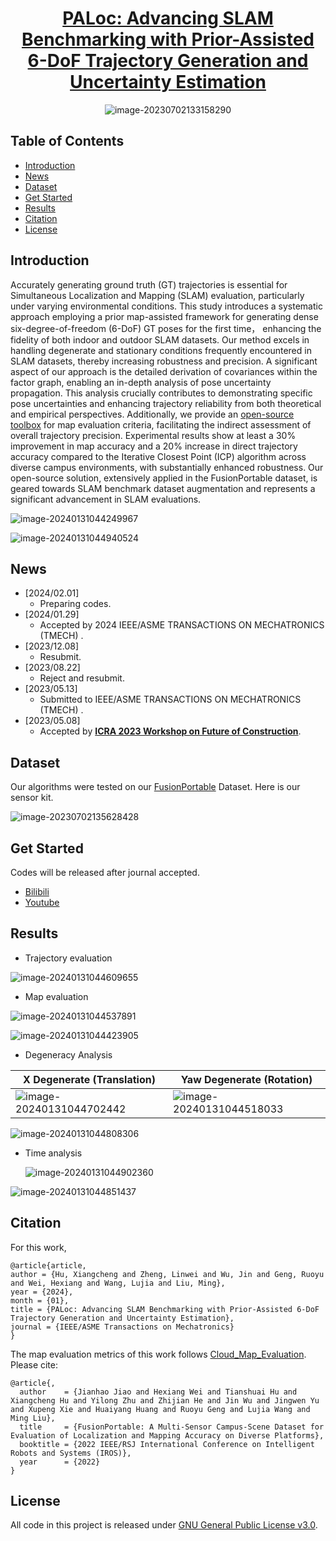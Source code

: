 <div id="top" align="center">

# [PALoc: Advancing SLAM Benchmarking with Prior-Assisted 6-DoF Trajectory Generation and Uncertainty Estimation](https://www.researchgate.net/publication/377778512_PALoc_Advancing_SLAM_Benchmarking_with_Prior-Assisted_6-DoF_Trajectory_Generation_and_Uncertainty_Estimation)

![image-20230702133158290](./README/image-20230702133158290.png)
</div>

## Table of Contents

- [Introduction](#introduction)
- [News](#news)
- [Dataset](#data)
- [Get Started](#get-started)
- [Results](#Results)
- [Citation](#citation)
- [License](#license)

## Introduction

Accurately generating ground truth (GT) trajectories is essential for Simultaneous Localization and Mapping (SLAM) evaluation, particularly under varying environmental conditions. This study introduces a systematic approach employing a prior map-assisted framework for generating dense six-degree-of-freedom (6-DoF) GT poses for the first time， enhancing the fidelity of both indoor and outdoor SLAM datasets. Our method excels in handling degenerate and stationary conditions frequently encountered in SLAM datasets, thereby increasing robustness and precision. A significant aspect of our approach is the detailed derivation of covariances within the factor graph, enabling an in-depth analysis of pose uncertainty propagation. This analysis crucially contributes to demonstrating specific pose uncertainties and enhancing trajectory reliability from both theoretical and empirical perspectives. Additionally, we provide an [open-source toolbox](https://github.com/JokerJohn/Cloud_Map_Evaluation) for map evaluation criteria, facilitating the indirect assessment of overall trajectory precision.  Experimental results show at least a 30\% improvement in map accuracy and a 20\% increase in direct trajectory accuracy compared to the Iterative Closest Point (ICP)  algorithm across diverse campus environments, with substantially enhanced robustness. Our open-source solution, extensively applied in the FusionPortable  dataset, is geared towards SLAM benchmark dataset augmentation and represents a significant advancement in SLAM evaluations.

![image-20240131044249967](./README/image-20240131044249967.png)

![image-20240131044940524](./README/image-20240131044940524.png)


## News

- [2024/02.01]
  - Preparing codes.
- [2024/01.29]
  - Accepted by 2024 IEEE/ASME TRANSACTIONS ON MECHATRONICS (TMECH) .
- [2023/12.08]
  - Resubmit.
- [2023/08.22]
  - Reject and resubmit. 
- [2023/05.13]
  - Submitted to  IEEE/ASME TRANSACTIONS ON MECHATRONICS (TMECH) .
- [2023/05.08]
  - Accepted by  **[ICRA 2023 Workshop on Future of Construction](https://construction-robots.github.io/#)**.

## Dataset

Our algorithms were tested on our [FusionPortable](https://ram-lab.com/file/site/fusionportable/dataset/fusionportable/) Dataset. Here is our sensor kit.

![image-20230702135628428](./README/image-20230702135628428.png)

## Get Started

Codes will be released after journal accepted.

- [Bilibili](https://www.bilibili.com/video/BV11V4y1a7Fd/)
- [Youtube](https://www.youtube.com/watch?v=_6a2gWYHeUk)

## Results

- Trajectory evaluation

![image-20240131044609655](./README/image-20240131044609655.png)

- Map evaluation

![image-20240131044537891](./README/image-20240131044537891.png)

![image-20240131044423905](./README/image-20240131044423905.png)

- Degeneracy Analysis

| X Degenerate (Translation)                                   | Yaw Degenerate (Rotation)                                    |
| ------------------------------------------------------------ | ------------------------------------------------------------ |
| ![image-20240131044702442](./README/image-20240131044702442.png) | ![image-20240131044518033](./README/image-20240131044518033.png) |

![image-20240131044808306](./README/image-20240131044808306.png)

- Time analysis

  ![image-20240131044902360](./README/image-20240131044902360.png)

![image-20240131044851437](./README/image-20240131044851437.png)

## Citation

For this work,

```
@article{article,
author = {Hu, Xiangcheng and Zheng, Linwei and Wu, Jin and Geng, Ruoyu and Wei, Hexiang and Wang, Lujia and Liu, Ming},
year = {2024},
month = {01},
title = {PALoc: Advancing SLAM Benchmarking with Prior-Assisted 6-DoF Trajectory Generation and Uncertainty Estimation},
journal = {IEEE/ASME Transactions on Mechatronics}
}
```
The map evaluation metrics of this work follows [Cloud_Map_Evaluation](https://github.com/JokerJohn/Cloud_Map_Evaluation). Please cite:
```
@article{,
  author    = {Jianhao Jiao and Hexiang Wei and Tianshuai Hu and Xiangcheng Hu and Yilong Zhu and Zhijian He and Jin Wu and Jingwen Yu and Xupeng Xie and Huaiyang Huang and Ruoyu Geng and Lujia Wang and Ming Liu},
  title     = {FusionPortable: A Multi-Sensor Campus-Scene Dataset for Evaluation of Localization and Mapping Accuracy on Diverse Platforms},
  booktitle = {2022 IEEE/RSJ International Conference on Intelligent Robots and Systems (IROS)},
  year      = {2022}
}
```

## License

All code in this project is released under [GNU General Public License v3.0](./LICENSE).
